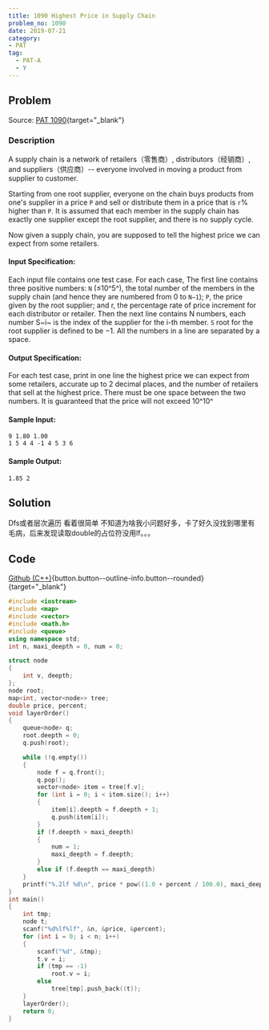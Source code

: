 ```yaml
---
title: 1090 Highest Price in Supply Chain
problem_no: 1090
date: 2019-07-21
category:
- PAT
tag:
  - PAT-A
  - Y
---
```


<!--more-->

## Problem

Source: [PAT 1090](){target="_blank"}

### Description

A supply chain is a network of retailers（零售商）, distributors（经销商）, and suppliers（供应商）-- everyone involved in moving a
product from supplier to customer.

Starting from one root supplier, everyone on the chain buys products from one's supplier in a price `P` and sell or
distribute them in a price that is `r`% higher than `P`. It is assumed that each member in the supply chain has exactly
one supplier except the root supplier, and there is no supply cycle.

Now given a supply chain, you are supposed to tell the highest price we can expect from some retailers.

#### Input Specification:

Each input file contains one test case. For each case, The first line contains three positive numbers: `N` (≤10^5^), the
total number of the members in the supply chain (and hence they are numbered from 0 to `N−1`); `P`, the price given by
the root supplier; and r, the percentage rate of price increment for each distributor or retailer. Then the next line
contains N numbers, each number S~i~ is the index of the supplier for the i-th member. `S` root for the root supplier is
defined to be −1. All the numbers in a line are separated by a space.

#### Output Specification:

For each test case, print in one line the highest price we can expect from some retailers, accurate up to 2 decimal
places, and the number of retailers that sell at the highest price. There must be one space between the two numbers. It
is guaranteed that the price will not exceed 10^10^

#### Sample Input:

```
9 1.80 1.00
1 5 4 4 -1 4 5 3 6
```

#### Sample Output:

```
1.85 2
```

## Solution

Dfs或者层次遍历 看着很简单 不知道为啥我小问题好多，卡了好久没找到哪里有毛病，后来发现读取double的占位符没用lf。。。

## Code

[Github (C++)](https://github.com/Alomerry/algorithm/blob/master/pat/a/){button.button--outline-info.button--rounded}{target="_blank"}


```cpp
#include <iostream>
#include <map>
#include <vector>
#include <math.h>
#include <queue>
using namespace std;
int n, maxi_deepth = 0, num = 0;

struct node
{
    int v, deepth;
};
node root;
map<int, vector<node>> tree;
double price, percent;
void layerOrder()
{
    queue<node> q;
    root.deepth = 0;
    q.push(root);

    while (!q.empty())
    {
        node f = q.front();
        q.pop();
        vector<node> item = tree[f.v];
        for (int i = 0; i < item.size(); i++)
        {
            item[i].deepth = f.deepth + 1;
            q.push(item[i]);
        }
        if (f.deepth > maxi_deepth)
        {
            num = 1;
            maxi_deepth = f.deepth;
        }
        else if (f.deepth == maxi_deepth)
    }
    printf("%.2lf %d\n", price * pow((1.0 + percent / 100.0), maxi_deepth), num);
}
int main()
{
    int tmp;
    node t;
    scanf("%d%lf%lf", &n, &price, &percent);
    for (int i = 0; i < n; i++)
    {
        scanf("%d", &tmp);
        t.v = i;
        if (tmp == -1)
            root.v = i;
        else
            tree[tmp].push_back((t));
    }
    layerOrder();
    return 0;
}
```
